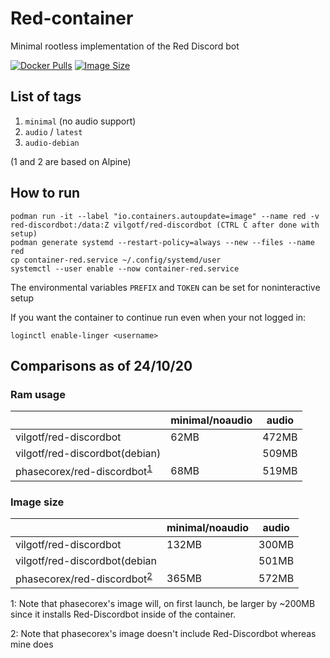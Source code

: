 # Red-container
Minimal rootless implementation of the Red Discord bot

[![Docker Pulls](https://img.shields.io/docker/pulls/vilgotf/red-discordbot)](https://hub.docker.com/r/vilgotf/red-discordbot)
[![Image Size](https://images.microbadger.com/badges/image/vilgotf/red-discordbot.svg)](https://microbadger.com/images/vilgotf/red-discordbot)

## List of tags
1. `minimal` (no audio support)
2. `audio` / `latest`
3. `audio-debian`

(1 and 2 are based on Alpine)

## How to run
```
podman run -it --label "io.containers.autoupdate=image" --name red -v red-discordbot:/data:Z vilgotf/red-discordbot (CTRL C after done with setup)
podman generate systemd --restart-policy=always --new --files --name red
cp container-red.service ~/.config/systemd/user
systemctl --user enable --now container-red.service
```

The environmental variables `PREFIX` and `TOKEN` can be set for noninteractive setup

If you want the container to continue run even when your not logged in:
```
loginctl enable-linger <username>
```

## Comparisons as of 24/10/20
### Ram usage
| | minimal/noaudio | audio |
| --- | --- | ---
| vilgotf/red-discordbot | 62MB | 472MB
| vilgotf/red-discordbot(debian) | | 509MB
| phasecorex/red-discordbot<sup>[1](#phasecorex-ram)</sup> | 68MB | 519MB

### Image size
| | minimal/noaudio | audio
| --- | --- | ---
| vilgotf/red-discordbot | 132MB | 300MB
| vilgotf/red-discordbot(debian | | 501MB
| phasecorex/red-discordbot<sup>[2](#phasecorex-image)</sup> | 365MB | 572MB

<a name="phasecorex-ram">1</a>: Note that phasecorex's image will, on first launch, be larger by ~200MB since it installs Red-Discordbot inside of the container.

<a name="phasecorex-image">2</a>: Note that phasecorex's image doesn't include Red-Discordbot whereas mine does
